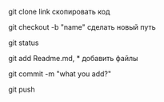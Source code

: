 git clone link скопировать код

git checkout -b "name"  сделать новый путь

git status

git add Readme.md, * 
добавить файлы

git commit -m "what you add?"

git push